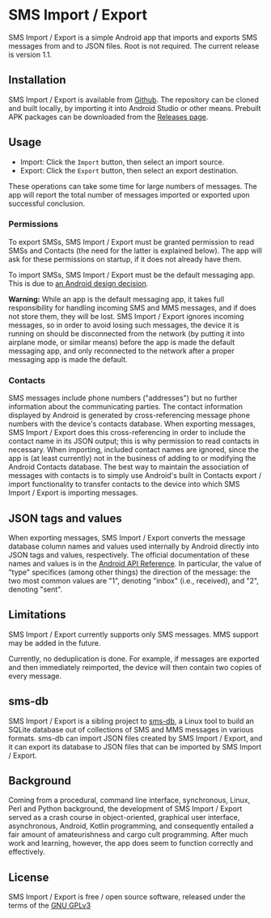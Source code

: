 # SMS Import / Export

SMS Import / Export is a simple Android app that imports and exports SMS messages from and to JSON files. Root is not required. The current release is version 1.1.

## Installation

SMS Import / Export is available from [Github](https://github.com/tmo1/sms-ie). The repository can be cloned and built locally, by importing it into Android Studio or other means. Prebuilt APK packages can be downloaded from the [Releases page](https://github.com/tmo1/sms-ie/releases).

## Usage

 - Import: Click the `Import` button, then select an import source.
 - Export: Click the `Export` button, then select an export destination.

These operations can take some time for large numbers of messages. The app will report the total number of messages imported or exported upon successful conclusion.

### Permissions

To export SMSs, SMS Import / Export must be granted permission to read SMSs and Contacts (the need for the latter is explained below). The app will ask for these permissions on startup, if it does not already have them.

To import SMSs, SMS Import / Export must be the default messaging app. This is due to [an Android design decision](https://android-developers.googleblog.com/2013/10/getting-your-sms-apps-ready-for-kitkat.html).

**Warning:** While an app is the default messaging app, it takes full responsibility for handling incoming SMS and MMS messages, and if does not store them, they will be lost. SMS Import / Export ignores incoming messages, so in order to avoid losing such messages, the device it is running on should be disconnected from the network (by putting it into airplane mode, or similar means) before the app is made the default messaging app, and only reconnected to the network after a proper messaging app is made the default.

### Contacts

SMS messages include phone numbers ("addresses") but no further information about the communicating parties. The contact information displayed by Android is generated by cross-referencing message phone numbers with the device's contacts database. When exporting messages, SMS Import / Export does this cross-referencing in order to include the contact name in its JSON output; this is why permission to read contacts in necessary. When importing, included contact names are ignored, since the app is (at least currently) not in the business of adding to or modifying the Android Contacts database. The best way to maintain the association of messages with contacts is to simply use Android's built in Contacts export / import functionality to transfer contacts to the device into which SMS Import / Export is importing messages.


## JSON tags and values

When exporting messages, SMS Import / Export converts the message database column names and values used internally by Android directly into JSON tags and values, respectively. The official documentation of these names and values is in the [Android API Reference](https://developer.android.com/reference/android/provider/Telephony.TextBasedSmsColumns). In particular, the value of "type" specifices (among other things) the direction of the message: the two most common values are "1", denoting "inbox" (i.e., received), and "2", denoting "sent".

## Limitations

SMS Import / Export currently supports only SMS messages. MMS support may be added in the future.

Currently, no deduplication is done. For example, if messages are exported and then immediately reimported, the device will then contain two copies of every message.

## sms-db

SMS Import / Export is a sibling project to [sms-db](https://github.com/tmo1/sms-db), a Linux tool to build an SQLite database out of collections of SMS and MMS messages in various formats. sms-db can import JSON files created by SMS Import / Export, and it can export its database to JSON files that can be imported by SMS Import / Export.

## Background

Coming from a procedural, command line interface, synchronous, Linux, Perl and Python background, the development of SMS Import / Export served as a crash course in object-oriented, graphical user interface, asynchronous, Android, Kotlin programming, and consequently entailed a fair amount of amateurishness and cargo cult programming. After much work and learning, however, the app does seem to function correctly and effectively.

## License

SMS Import / Export is free / open source software, released under the terms of the [GNU GPLv3](https://choosealicense.com/licenses/gpl-3.0/)
